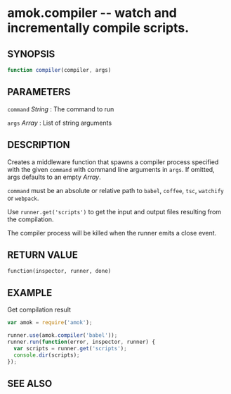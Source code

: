 # amok.compiler -- watch and incrementally compile scripts.
## SYNOPSIS

```js
function compiler(compiler, args)
```

## PARAMETERS
`command` *String*
:   The command to run

`args` *Array*
:   List of string arguments

## DESCRIPTION

Creates a middleware function that spawns a compiler process specified with the given
`command` with command line arguments in `args`. If omitted, args defaults to an
empty *Array*.

`command` must be an absolute or relative path to `babel`, `coffee`, `tsc`,
`watchify` or `webpack`.

Use `runner.get('scripts')` to get the input and output files resulting from
the compilation.

The compiler process will be killed when the runner emits a close event.

## RETURN VALUE

`function(inspector, runner, done)`

## EXAMPLE

Get compilation result

```js
var amok = require('amok');

runner.use(amok.compiler('babel'));
runner.run(function(error, inspector, runner) {
  var scripts = runner.get('scripts');
  console.dir(scripts);
});
```

## SEE ALSO
